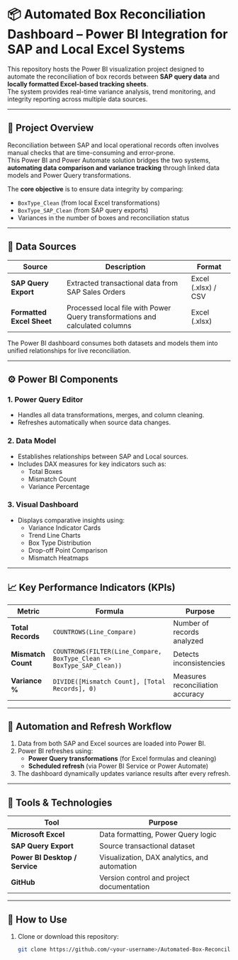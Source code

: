 # 📦 Automated Box Reconciliation Dashboard – Power BI Integration for SAP and Local Excel Systems

This repository hosts the Power BI visualization project designed to automate the reconciliation of box records between **SAP query data** and **locally formatted Excel-based tracking sheets**.  
The system provides real-time variance analysis, trend monitoring, and integrity reporting across multiple data sources.

---

## 🎯 Project Overview

Reconciliation between SAP and local operational records often involves manual checks that are time-consuming and error-prone.  
This Power BI and Power Automate solution bridges the two systems, **automating data comparison and variance tracking** through linked data models and Power Query transformations.

The **core objective** is to ensure data integrity by comparing:
- `BoxType_Clean` (from local Excel transformations)
- `BoxType_SAP_Clean` (from SAP query exports)
- Variances in the number of boxes and reconciliation status

---

## 🧩 Data Sources

| Source | Description | Format |
|--------|--------------|--------|
| **SAP Query Export** | Extracted transactional data from SAP Sales Orders | Excel (.xlsx) / CSV |
| **Formatted Excel Sheet** | Processed local file with Power Query transformations and calculated columns | Excel (.xlsx) |

The Power BI dashboard consumes both datasets and models them into unified relationships for live reconciliation.

---

## ⚙️ Power BI Components

### 1. **Power Query Editor**
- Handles all data transformations, merges, and column cleaning.
- Refreshes automatically when source data changes.

### 2. **Data Model**
- Establishes relationships between SAP and Local sources.
- Includes DAX measures for key indicators such as:
  - Total Boxes
  - Mismatch Count
  - Variance Percentage

### 3. **Visual Dashboard**
- Displays comparative insights using:
  - Variance Indicator Cards
  - Trend Line Charts
  - Box Type Distribution
  - Drop-off Point Comparison
  - Mismatch Heatmaps

---

## 📈 Key Performance Indicators (KPIs)

| Metric | Formula | Purpose |
|---------|----------|----------|
| **Total Records** | `COUNTROWS(Line_Compare)` | Number of records analyzed |
| **Mismatch Count** | `COUNTROWS(FILTER(Line_Compare, BoxType_Clean <> BoxType_SAP_Clean))` | Detects inconsistencies |
| **Variance %** | `DIVIDE([Mismatch Count], [Total Records], 0)` | Measures reconciliation accuracy |

---

## 🧮 Automation and Refresh Workflow

1. Data from both SAP and Excel sources are loaded into Power BI.
2. Power BI refreshes using:
   - **Power Query transformations** (for Excel formulas and cleaning)
   - **Scheduled refresh** (via Power BI Service or Power Automate)
3. The dashboard dynamically updates variance results after every refresh.

---

## 🧰 Tools & Technologies

| Tool | Purpose |
|------|----------|
| **Microsoft Excel** | Data formatting, Power Query logic |
| **SAP Query Export** | Source transactional dataset |
| **Power BI Desktop / Service** | Visualization, DAX analytics, and automation |
| **GitHub** | Version control and project documentation |

---

## 🚀 How to Use

1. Clone or download this repository:
   ```bash
   git clone https://github.com/<your-username>/Automated-Box-Reconciliation-PowerBI.git
